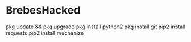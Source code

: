 # BrebesHacked
pkg update && pkg upgrade
pkg install python2
pkg install git
pip2 install requests
pip2 install mechanize

